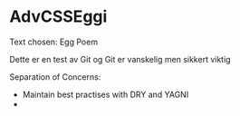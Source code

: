 # AdvCSSEggi
Text chosen: Egg Poem

Dette er en test av Git og Git er vanskelig men sikkert viktig

Separation of Concerns: 
- Maintain best practises with DRY and YAGNI
- 
